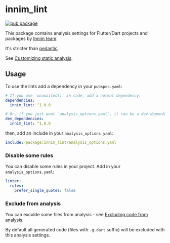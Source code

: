 # innim_lint

[![pub package](https://img.shields.io/pub/v/innim_lint)](https://pub.dartlang.org/packages/innim_lint)

This package contains analysis settings for Flutter/Dart projects and packages by [Innim team](https://github.com/innim/).

It's stricter than [pedantic](https://pub.dev/packages/pedantic).

See [Customizing static analysis](https://dart.dev/guides/language/analysis-options#enabling-linter-rules).

## Usage

To use the lints add a dependency in your `pubspec.yaml`:

```yaml
# If you use `unawaited()` in code, add a normal dependency.
dependencies:
  innim_lint: ^1.0.0

# Or, if you just want `analysis_options.yaml`, it can be a dev dependency.
dev_dependencies:
  innim_lint: ^1.0.0
```

then, add an include in your `analysis_options.yaml`:

```yaml
include: package:innim_lint/analysis_options.yaml
```

### Disable some rules

You can disable some rules in your project. Add in your `analysis_options.yaml`:

```yaml
linter:
  rules:
    prefer_single_quotes: false
```

### Exclude from analysis

You can exculde some files from analysis - see [Excluding code from analysis](https://dart.dev/guides/language/analysis-options#excluding-files).

By default all generated code (files with `.g.dart` suffix) will be excluded with this analysis settings. 